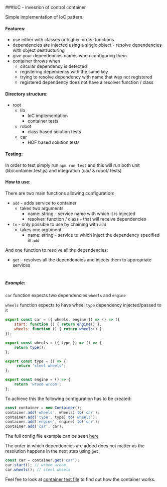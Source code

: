 ###IoC - invesrion of control container

Simple implementation of IoC pattern.

#### Features:
- use either with classes or higher-order-functions
- dependencies are injected using a single object - resolve dependencies with object destructuring
- give your dependencies names when configuring them
- container throws when
  - circular dependency is detected
  - registering dependency with the same key
  - trying to resolve dependency with name that was not registered
  - registered dependency does not have a resolver function / class
  
#### Directory structure:

- root
  - lib
    - IoC implementation
    - container tests
  - robot
    - class based solution tests
  - car
    - HOF based solution tests
    
#### Testing:

In order to test simply run `npm run test` and this will run both unit (lib/container.test.js) and integration (car/ & robot/ tests)

#### How to use:

There are two main functions allowing configuration:
- `add` - adds service to container 
  - takes two arguments
    - name: string - service name with which it is injected
    - resolver: function / class - that will receive dependencies
- `to` - only possible to use by chaining with `add`
  - takes one argument
    - name: string - service to which inject the dependency specified in `add`

And one function to resolve all the dependencies:
- `get` - resolves all the dependencies and injects them to appropriate services

#

##### *Example:*

`car` function expects two dependencies `wheels` and `engine`

`wheels` function expects to have wheel `type` dependency injected/passed to it

```javascript
export const car = ({ wheels, engine }) => () => ({
	start: function () { return engine() },
	wheels: function () { return wheels() }
});

export const wheels = ({ type }) => () => {
	return type();
};

export const type = () => {
	 return 'steel wheels';
};

export const engine = () => {
	return 'wroom wroom';
};
```

To achieve this the following configuration has to be created:

```javascript
const container = new Container();
container.add('wheels', wheels).to('car');
container.add('type', type).to('wheels');
container.add('engine', engine).to('car');
container.add('car', car);
```
The full config file example can be seen [here](https://github.com/matewilk/IoC/blob/master/car/car.container.config.js)

The order in which dependencies are added does not matter as the resolution happens in the next step using `get`:

```javascript
const car = container.get('car');
car.start(); // wroom wroom
car.wheels(); // steel wheels
```

Feel fee to look at [container test file](https://github.com/matewilk/IoC/blob/master/lib/container.test.js) to find out how the container works.

